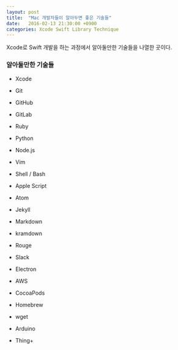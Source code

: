 ```yaml
---
layout: post
title:  "Mac 개발자들이 알아두면 좋은 기술들"
date:   2016-02-13 21:30:00 +0900
categories: Xcode Swift Library Technique
---
```


Xcode로 Swift 개발을 하는 과정에서 알아둘만한 기술들을 나열한 곳이다.


### 알아둘만한 기술들

* Xcode

* Git
* GitHub
* GitLab

* Ruby
* Python
* Node.js

* Vim
* Shell / Bash
* Apple Script
* Atom

* Jekyll
* Markdown
* kramdown
* Rouge

* Slack

* Electron

* AWS

* CocoaPods
* Homebrew
* wget

* Arduino
* Thing+

###
